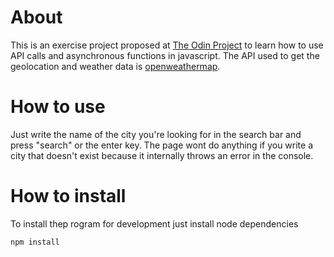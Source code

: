 # About
This is an exercise project proposed at [The Odin Project](https://www.theodinproject.com/lessons/node-path-javascript-weather-app) to learn how to use API calls and asynchronous functions in javascript.
The API used to get the geolocation and weather data is [openweathermap](https://openweathermap.org).

# How to use
Just write the name of the city you're looking for in the search bar and press "search" or the enter key. The page wont do anything if you write a city that doesn't exist because it internally throws an error in the console.

# How to install
To install thep rogram for development just install node dependencies
```bash
npm install
```